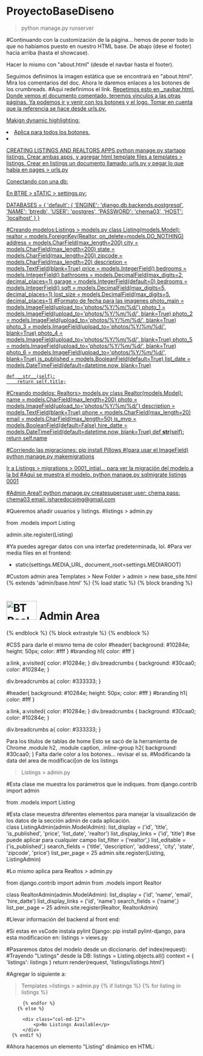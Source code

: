 # ProyectoBaseDiseno
> python manage.py runserver

#Continuando con la customización de la página... hemos de poner todo lo que no habíamos puesto en nuestro HTML base.
De abajo (dese el footer) hacia arriba (hasta el showcase).

Hacer lo mismo con "about.html" (desde el navbar hasta el footer). 

Seguimos definimos la imagen estàtica que se encontrarà en "about.html". Mira los comentarios del doc. 
Ahora le daremos enlaces a los botones de los crumbreads. 
#Aqui redefinimos el link. 
            <a href="{% url 'index' %}">
Repetimos esto en _navbar.html. 
Donde vemos el documento comentado, tenemos vìnculos a las otras páginas. Ya podemos ir y venir con los botones y el logo. 
Tomar en cuenta que la referencia se hace desde urls.py.

Makign dynamic highlighting: 
<li
            {% if '/' == request.path %}
                class="nav-item active mr-3"{
            {% else %}
              class="nav-item mr-3"
            {% endif %}
          >
Aplica para todos los botones. 
<li
            {% if 'about' in request.path %}
                class="nav-item active mr-3"{
            {% else %}
              class="nav-item mr-3"
            {% endif %}
          >

CREATING LISTINGS AND REALTORS APPS
python manage.py startapp listings.
Crear ambas apps, y agregar html template files a templates > listings.
Crear en listings un documento llamado: urls.py y pegar lo que habia en pages > urls.py

Conectando con una db:

En BTRE > sTATIC > settings.py:

DATABASES = {
    'default': {
        'ENGINE': 'django.db.backends.postgresql',
        'NAME': 'btredb',
        'USER': 'postgres',
        'PASSWORD': 'chema03',
        'HOST': 'localhost'
    }
}

#Creando modelos:Listings > models.py
class Listing(models.Model):
    realtor = models.ForeignKey(Realtor, on_delete=models.DO_NOTHING)
    address = models.CharField(max_length=200)
    city = models.CharField(max_length=200)
    state = models.CharField(max_length=200)
    zipcode = models.CharField(max_length=20)
    description = models.TextField(blank=True)
    price = models.IntegerField()
    bedrooms = models.IntegerField()
    bathrooms = models.DecimalField(max_digits=2, decimal_places=1)
    garage = models.IntegerField(default=0)
    bedrooms = models.IntegerField()
    sqft = models.DecimalField(max_digits=5, decimal_places=1)
    lost_size = models.DecimalField(max_digits=5, decimal_places=1)
    #Formato de fecha para las imagenes
    photo_main = models.ImageField(upload_to='photos/%Y/%m/%d/')
    photo_1 = models.ImageField(upload_to='photos/%Y/%m/%d/', blank=True)
    photo_2 = models.ImageField(upload_to='photos/%Y/%m/%d/', blank=True)
    photo_3 = models.ImageField(upload_to='photos/%Y/%m/%d/', blank=True)
    photo_4 = models.ImageField(upload_to='photos/%Y/%m/%d/', blank=True)
    photo_5 = models.ImageField(upload_to='photos/%Y/%m/%d/', blank=True)
    photo_6 = models.ImageField(upload_to='photos/%Y/%m/%d/', blank=True)
    is_published = models.BooleanField(default=True)
    list_date = models.DateTimeField(default=datetime.now, blank=True)

    def __str__(self):
        return self.title;


#Creando modelos: Realtors> models.py
class Realtor(models.Model):
    name = models.CharField(max_length=200)
    photo = models.ImageField(upload_to='photos/%Y/%m/%d/')
    description = models.TextField(blank=True)
    phone = models.CharField(max_length=20)
    email = models.CharField(max_length=50)
    is_mvp = models.BooleanField(default=False)
    hire_datte = models.DateTimeField(default=datetime.now, blank=True)
    def __str__(self):
        return self.name

#Corriendo las migraciones: 
pip install Pillows #(para usar el ImageField)
python manage.py makemigrations

Ir a Listings > migrations > 0001_intial... para ver la migración del modelo a la bd
#Aquì se muestra el modelo. 
python manage.py sqlmigrate listings 0001


#Admin Area!!
python manage.py createsuperuser
user: chema
pass: chema03
email: isharedocsjmg@gmail.com

#Queremos añadir usuarios y listings. 
#listings > admin.py

from .models import Listing

admin.site.register(Listing)

#Ya puedes agregar datos con una interfaz predeterminada, lol.
#Para ver media files en el frontend:
+ static(settings.MEDIA_URL, document_root=settings.MEDIAROOT)

#Custom admin area
Templates > New Folder > admin > new base_site.html
{% extends 'admin/base.html' %}
{% load static %}
{% block branding %}

<h1 id="head">
    <img src="{% static 'img/logo.png' %}" alt="BT Real State" height="50"
         width="80" class="brand_img">   Admin Area
</h1>
{% endblock %}
{% block extrastyle %}
    <link rel="stylesheet" href="{% static 'css/admin.css' %}">
{% endblock %}

#CSS para darle el mismo tema de color 
#header{
    background: #10284e;
    height: 50px;
    color: #fff
}
#branding h1{
    color: #fff
}

a:link,
a:visited{
    color: #10284e;
}
div.breadcrumbs {
    background: #30caa0;
    color: #10284e;
}

div.breadcrumbs a{
    color: #333333;
}

#header{
    background: #10284e;
    height: 50px;
    color: #fff
}
#branding h1{
    color: #fff
}

a:link,
a:visited{
    color: #10284e;
}
div.breadcrumbs {
    background: #30caa0;
    color: #10284e;
}

div.breadcrumbs a{
    color: #333333;
}

Para los titulos de tablas de home
Esto se sacò de la herramienta de Chrome
.module h2, .module caption, .inline-group h2{
    background: #30caa0;
}
Falta darle color a los botones... revisar el ss. 
#Modificando la data del area de modificaci[on de los listings
> Listings > admin.py

#Esta clase me muestra los parámetros que le indiques. 
from django.contrib import admin

from .models import Listing

#Esta clase meuestra diferentes elementos para manejar la visualización de los datos de la sección admin de cada aplicación.  
class ListingAdmin(admin.ModelAdmin):
    list_display = ('id', 'title', 'is_published', 'price', 'list_date', 'realtor')
    list_display_links = ('id', 'title')
    #se puede aplicar para cualquier campo
    list_filter = ('realtor',)
    list_editable = ('is_published',)
    search_fields = ('title', 'description', 'address', 'city', 'state',
                     'zipcode', 'price')
    list_per_page = 25
admin.site.register(Listing, ListingAdmin)

#Lo mismo aplica para Realtos > admin.py

from django.contrib import admin
from .models import Realtor

class RealtorAdmin(admin.ModelAdmin):
    list_display = ('id', 'name', 'email', 'hire_datte')
    list_display_links = ('id', 'name')
    search_fields = ('name',)
    list_per_page = 25
admin.site.register(Realtor, RealtorAdmin)	

#Llevar información del backend al front end:



#Si estas en vsCode instala pylint Django: pip install pylint-django, para esta modificacion en: listings > views.py

#Pasaremos datos del modelo desde un diccionario.
def index(request):
    #Trayendo "Listings" desde la DB:
    listings = Listing.objects.all()
    context = {
        'listings': listings
    }
    return render(request, 'listings/listings.html')


#Agregar lo siguiente a: 
> Templates >listings > admin.py
{% if listings %}
          {% for listing in listings %}

<!--Listing 1-->
          {% endfor %}
        {% else %}

          <div class="col-md-12">
              <p>No Listings Available</p>
          </div>
      {% endif %}
#Ahora hacemos un elemento "Listing" dinámico en HTML:



